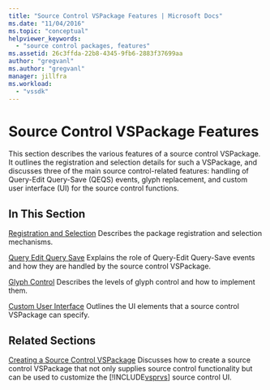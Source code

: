```yaml
---
title: "Source Control VSPackage Features | Microsoft Docs"
ms.date: "11/04/2016"
ms.topic: "conceptual"
helpviewer_keywords:
  - "source control packages, features"
ms.assetid: 26c3ffda-22b8-4345-9fb6-2883f37699aa
author: "gregvanl"
ms.author: "gregvanl"
manager: jillfra
ms.workload:
  - "vssdk"
---
```

# Source Control VSPackage Features
This section describes the various features of a source control VSPackage. It outlines the registration and selection details for such a VSPackage, and discusses three of the main source control-related features: handling of Query-Edit Query-Save (QEQS) events, glyph replacement, and custom user interface (UI) for the source control functions.

## In This Section
 [Registration and Selection](../../extensibility/internals/registration-and-selection-source-control-vspackage.md)
 Describes the package registration and selection mechanisms.

 [Query Edit Query Save](../../extensibility/internals/query-edit-query-save-source-control-vspackage.md)
 Explains the role of Query-Edit Query-Save events and how they are handled by the source control VSPackage.

 [Glyph Control](../../extensibility/internals/glyph-control-source-control-vspackage.md)
 Describes the levels of glyph control and how to implement them.

 [Custom User Interface](../../extensibility/internals/custom-user-interface-source-control-vspackage.md)
 Outlines the UI elements that a source control VSPackage can specify.

## Related Sections
 [Creating a Source Control VSPackage](../../extensibility/internals/creating-a-source-control-vspackage.md)
 Discusses how to create a source control VSPackage that not only supplies source control functionality but can be used to customize the [!INCLUDE[vsprvs](../../code-quality/includes/vsprvs_md.md)] source control UI.